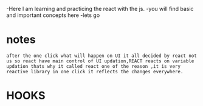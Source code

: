 -Here I am learning and practicing the react with the js.
-you will find basic and important concepts here
-lets go



# notes

```after the one click what will happen on UI it all decided by react not us so react have main control of UI updation,REACT reacts on variable updation thats why it called react one of the reason ,it is very reactive library in one click it reflects the changes everywhere.```


# HOOKS

```   ```